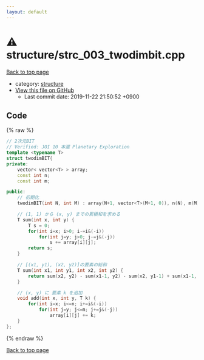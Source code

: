 ```yaml
---
layout: default
---
```


<!-- mathjax config similar to math.stackexchange -->
<script type="text/javascript" async
  src="https://cdnjs.cloudflare.com/ajax/libs/mathjax/2.7.5/MathJax.js?config=TeX-MML-AM_CHTML">
</script>
<script type="text/x-mathjax-config">
  MathJax.Hub.Config({
    TeX: { equationNumbers: { autoNumber: "AMS" }},
    tex2jax: {
      inlineMath: [ ['$','$'] ],
      processEscapes: true
    },
    "HTML-CSS": { matchFontHeight: false },
    displayAlign: "left",
    displayIndent: "2em"
  });
</script>

<script type="text/javascript" src="https://cdnjs.cloudflare.com/ajax/libs/jquery/3.4.1/jquery.min.js"></script>
<script src="https://cdn.jsdelivr.net/npm/jquery-balloon-js@1.1.2/jquery.balloon.min.js" integrity="sha256-ZEYs9VrgAeNuPvs15E39OsyOJaIkXEEt10fzxJ20+2I=" crossorigin="anonymous"></script>
<script type="text/javascript" src="../../assets/js/copy-button.js"></script>
<link rel="stylesheet" href="../../assets/css/copy-button.css" />


# :warning: structure/strc_003_twodimbit.cpp
<a href="../../index.html">Back to top page</a>

* category: <a href="../../index.html#07414f4e15ca943e6cde032dec85d92f">structure</a>
* <a href="{{ site.github.repository_url }}/blob/master/structure/strc_003_twodimbit.cpp">View this file on GitHub</a>
    - Last commit date: 2019-11-22 21:50:52 +0900




## Code
{% raw %}
```cpp
// 2次元BIT
// Verified: JOI 10 本選 Planetary Exploration
template <typename T>
struct twodimBIT{
private:
    vector< vector<T> > array;
    const int n;
    const int m;

public:
    // 初期化
    twodimBIT(int N, int M) : array(N+1, vector<T>(M+1, 0)), n(N), m(M) {}

    // (1, 1) から (x, y) までの累積和を求める
    T sum(int x, int y) {
        T s = 0;
        for(int i=x; i>0; i-=i&(-i))
            for(int j=y; j>0; j-=j&(-j))
                s += array[i][j];
        return s;
    }

    // [(x1, y1), (x2, y2)]の要素の総和
    T sum(int x1, int y1, int x2, int y2) {
        return sum(x2, y2) - sum(x1-1, y2) - sum(x2, y1-1) + sum(x1-1, y1-1);
    }

    // (x, y) に 要素 k を追加
    void add(int x, int y, T k) {
        for(int i=x; i<=n; i+=i&(-i))
            for(int j=y; j<=m; j+=j&(-j))
                array[i][j] += k;
    }
};

```
{% endraw %}

<a href="../../index.html">Back to top page</a>

